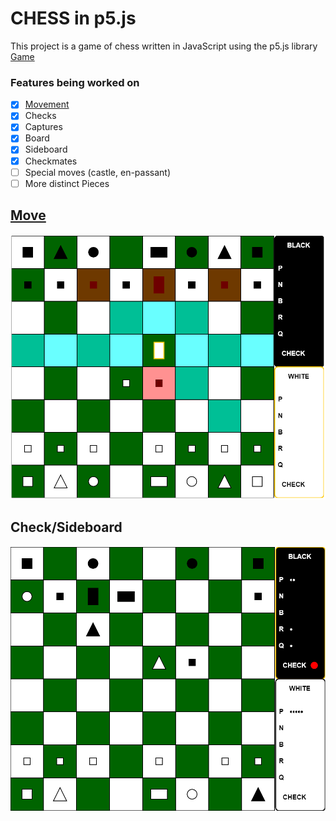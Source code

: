 # CHESS in p5.js
This project is a game of chess written in JavaScript using the p5.js library  
[Game](https://mayukh-g.github.io/ChessFromScratch/)

### Features being worked on
- [x] [Movement](Move)
- [x] Checks
- [x] Captures
- [x] Board
- [x] Sideboard
- [x] Checkmates
- [ ] Special moves (castle, en-passant)
- [ ] More distinct Pieces

[Move](#movement_anchor)
---
![move](readme_img/Moves.PNG)  

Check/Sideboard
---
![check](readme_img/Check.PNG)
